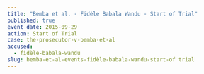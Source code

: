 ```yaml
---
title: "Bemba et al. - Fidèle Babala Wandu - Start of Trial"
published: true
event_date: 2015-09-29
action: Start of Trial
case: the-prosecutor-v-bemba-et-al
accused:
  - fidèle-babala-wandu
slug: bemba-et-al-events-fidèle-babala-wandu-start-of trial
---
```

